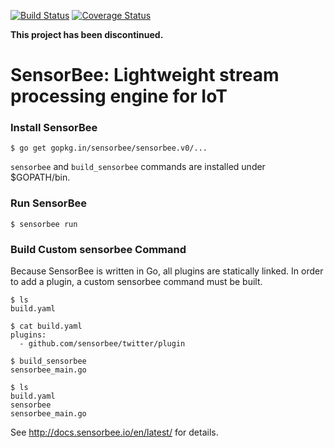 [![Build Status](https://travis-ci.org/sensorbee/sensorbee.svg?branch=master)](https://travis-ci.org/sensorbee/sensorbee)
[![Coverage Status](https://coveralls.io/repos/github/sensorbee/sensorbee/badge.svg?branch=master)](https://coveralls.io/github/sensorbee/sensorbee?branch=master)

**This project has been discontinued.**

# SensorBee: Lightweight stream processing engine for IoT

### Install SensorBee
```
$ go get gopkg.in/sensorbee/sensorbee.v0/...
```
`sensorbee` and `build_sensorbee` commands are installed under $GOPATH/bin.

### Run SensorBee
```
$ sensorbee run
```

### Build Custom sensorbee Command
Because SensorBee is written in Go, all plugins are statically linked. In order to add a plugin, a custom sensorbee command must be built.
```
$ ls
build.yaml

$ cat build.yaml
plugins:
  - github.com/sensorbee/twitter/plugin

$ build_sensorbee
sensorbee_main.go

$ ls
build.yaml
sensorbee
sensorbee_main.go
```

See http://docs.sensorbee.io/en/latest/ for details.
